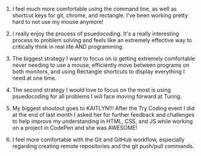 1. I feel much more comfortable using the command line, as well as shortcut keys for git, chrome, and rectangle. I've been working pretty hard to not use my mouse anymore!

2. I really enjoy the process of psuedocoding. It's a really interesting process to problem solving and feels like an extremely effective way to critically think in real life AND programming.

3. The biggest strategy I want to focus on is getting extremely comfortable never needing to use a mouse, efficiently move between programs on both monitors, and using Rectangle shortcuts to display everything I need at one time.

4. The second strategy I would love to focus on the most is using psuedocoding for all problems I will face moving forward at Turing.

5. My biggest shoutout goes to KAITLYN!!! After the Try Coding event I did at the end of last month I asked her for further feedback and challenges to help improve my understanding in HTML, CSS, and JS while working on a project in CodePen and she was AWESOME!

6. I feel more comfortable with the Git and GitHub workflow, especially regarding creating remote repositories and the git push/pull commands.
